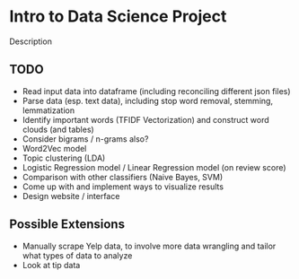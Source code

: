 # Intro to Data Science Project

Description

## TODO

- Read input data into dataframe (including reconciling different json files)
- Parse data (esp. text data), including stop word removal, stemming, lemmatization
- Identify important words (TFIDF Vectorization) and construct word clouds (and tables)
- Consider bigrams / n-grams also?
- Word2Vec model
- Topic clustering (LDA)
- Logistic Regression model / Linear Regression model (on review score)
- Comparison with other classifiers (Naive Bayes, SVM)
- Come up with and implement ways to visualize results
- Design website / interface

## Possible Extensions

- Manually scrape Yelp data, to involve more data wrangling and tailor what types of data to analyze
- Look at tip data
